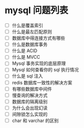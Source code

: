 # mysql 问题列表

- [ ] 什么是覆盖索引
- [ ] 什么是最左匹配原则
- [ ] 数据库中得连接方式有哪些
- [ ] 什么是数据库事务
- [ ] 什么是 ACID
- [ ] 什么是 MVCC
- [ ] Mysql 事务实现的底层原理
- [ ] Mysql 如何查看你的 sql 执行情况
- [ ] 什么是 sql 注入
- [ ] redis 数据库一致性的解决方案
- [ ] 有哪些数据库中间件
- [ ] 慢查询的解决方式
- [ ] 数据库的隔离级别
- [ ] 为什么会出现幻读
- [ ] 间隙锁怎么实现的
- [ ] char 和 varchar 的区别